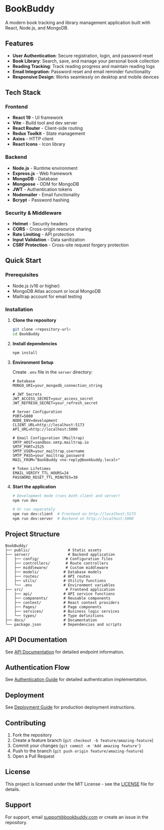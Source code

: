 # BookBuddy

A modern book tracking and library management application built with React, Node.js, and MongoDB.

## Features

- **User Authentication**: Secure registration, login, and password reset
- **Book Library**: Search, save, and manage your personal book collection
- **Reading Tracking**: Track reading progress and maintain reading logs
- **Email Integration**: Password reset and email reminder functionality
- **Responsive Design**: Works seamlessly on desktop and mobile devices

## Tech Stack

### Frontend
- **React 19** - UI framework
- **Vite** - Build tool and dev server
- **React Router** - Client-side routing
- **Redux Toolkit** - State management
- **Axios** - HTTP client
- **React Icons** - Icon library

### Backend
- **Node.js** - Runtime environment
- **Express.js** - Web framework
- **MongoDB** - Database
- **Mongoose** - ODM for MongoDB
- **JWT** - Authentication tokens
- **Nodemailer** - Email functionality
- **Bcrypt** - Password hashing

### Security & Middleware
- **Helmet** - Security headers
- **CORS** - Cross-origin resource sharing
- **Rate Limiting** - API protection
- **Input Validation** - Data sanitization
- **CSRF Protection** - Cross-site request forgery protection

## Quick Start

### Prerequisites
- Node.js (v16 or higher)
- MongoDB Atlas account or local MongoDB
- Mailtrap account for email testing

### Installation

1. **Clone the repository**
   ```bash
   git clone <repository-url>
   cd BookBuddy
   ```

2. **Install dependencies**
   ```bash
   npm install
   ```

3. **Environment Setup**
   
   Create `.env` file in the `server` directory:
   ```env
   # Database
   MONGO_URI=your_mongodb_connection_string
   
   # JWT Secrets
   JWT_ACCESS_SECRET=your_access_secret
   JWT_REFRESH_SECRET=your_refresh_secret
   
   # Server Configuration
   PORT=5000
   NODE_ENV=development
   CLIENT_URL=http://localhost:5173
   API_URL=http://localhost:5000
   
   # Email Configuration (Mailtrap)
   SMTP_HOST=sandbox.smtp.mailtrap.io
   SMTP_PORT=2525
   SMTP_USER=your_mailtrap_username
   SMTP_PASS=your_mailtrap_password
   MAIL_FROM="BookBuddy <no-reply@bookbuddy.local>"
   
   # Token Lifetimes
   EMAIL_VERIFY_TTL_HOURS=24
   PASSWORD_RESET_TTL_MINUTES=30
   ```

4. **Start the application**
   ```bash
   # Development mode (runs both client and server)
   npm run dev
   
   # Or run separately
   npm run dev:client  # Frontend on http://localhost:5173
   npm run dev:server  # Backend on http://localhost:5000
   ```

## Project Structure

```
BookBuddy/
├── public/                 # Static assets
├── server/                 # Backend application
│   ├── config/            # Configuration files
│   ├── controllers/       # Route controllers
│   ├── middleware/        # Custom middleware
│   ├── models/           # Database models
│   ├── routes/           # API routes
│   ├── utils/            # Utility functions
│   └── .env              # Environment variables
├── src/                   # Frontend application
│   ├── api/              # API service functions
│   ├── components/       # Reusable components
│   ├── context/          # React context providers
│   ├── Pages/            # Page components
│   ├── services/         # Business logic services
│   └── types/            # Type definitions
├── docs/                 # Documentation
└── package.json          # Dependencies and scripts
```

## API Documentation

See [API Documentation](./docs/API.md) for detailed endpoint information.

## Authentication Flow

See [Authentication Guide](./docs/AUTHENTICATION.md) for detailed authentication implementation.

## Deployment

See [Deployment Guide](./docs/DEPLOYMENT.md) for production deployment instructions.

## Contributing

1. Fork the repository
2. Create a feature branch (`git checkout -b feature/amazing-feature`)
3. Commit your changes (`git commit -m 'Add amazing feature'`)
4. Push to the branch (`git push origin feature/amazing-feature`)
5. Open a Pull Request

## License

This project is licensed under the MIT License - see the [LICENSE](LICENSE) file for details.

## Support

For support, email support@bookbuddy.com or create an issue in the repository.